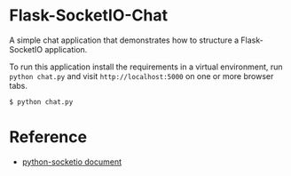 Flask-SocketIO-Chat
===================

A simple chat application that demonstrates how to structure a Flask-SocketIO application.

To run this application install the requirements in a virtual environment, run `python chat.py` and visit `http://localhost:5000` on one or more browser tabs.

    $ python chat.py


Reference
=========

+ [python-socketio document](https://python-socketio.readthedocs.io/en/latest/client.html)